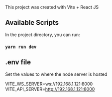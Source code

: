This project was created with Vite + React JS

## Available Scripts

In the project directory, you can run:

### `yarn run dev`


## .env file 

Set the values to where the node server is hosted

VITE_WS_SERVER=ws://192.168.1.121:8000
VITE_API_SERVER=http://192.168.1.121:8000
